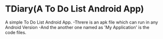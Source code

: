 # TDiary(A To Do List Android App)
A simple To Do List Android App.
  -Threre is an apk file which can run in any Android Version
  -And the another one named as 'My Application' is the code files.
